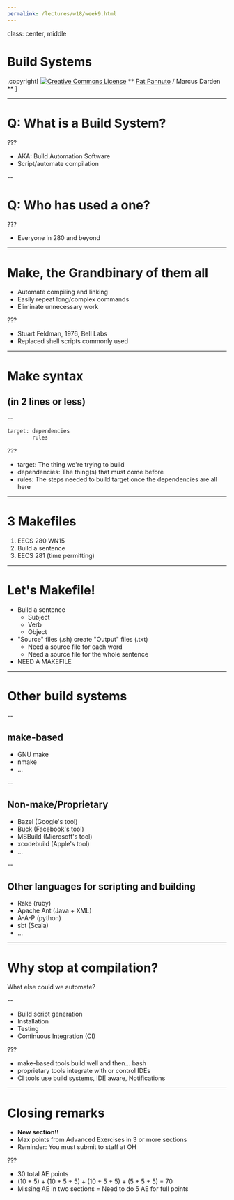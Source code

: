 ```yaml
---
permalink: /lectures/w18/week9.html
---
```


class: center, middle

# Build Systems

.copyright[
<a rel="license" href="http://creativecommons.org/licenses/by/4.0/"><img alt="Creative Commons License" style="border-width:0" src="https://i.creativecommons.org/l/by/4.0/88x31.png" /></a>
** [Pat Pannuto](http://patpannuto.com) / Marcus Darden **
]

---

# Q: What is a Build System?

???

 - AKA: Build Automation Software
 - Script/automate compilation

--

# Q: Who has used a one?

???

 - Everyone in 280 and beyond

---

# Make, the Grandbinary of them all

 - Automate compiling and linking
 - Easily repeat long/complex commands
 - Eliminate unnecessary work

???

 - Stuart Feldman, 1976, Bell Labs
 - Replaced shell scripts commonly used

---

# Make syntax
## (in 2 lines or less)

--

```bash
target: dependencies
        rules
```

???

 - target: The thing we're trying to build
 - dependencies: The thing(s) that must come before
 - rules: The steps needed to build target once the dependencies are all here

---

# 3 Makefiles

  1. EECS 280 WN15
  2. Build a sentence
  3. EECS 281 (time permitting)

---

# Let's Makefile!

  - Build a sentence
    - Subject
    - Verb
    - Object
  - "Source" files (.sh) create "Output" files (.txt)
    - Need a source file for each word
    - Need a source file for the whole sentence
  - NEED A MAKEFILE

---

# Other build systems

--

## make-based

- GNU make
- nmake
- ...

--

## Non-make/Proprietary

- Bazel (Google's tool)
- Buck (Facebook's tool)
- MSBuild (Microsoft's tool)
- xcodebuild (Apple's tool)
- ...

--

## Other languages for scripting and building

- Rake (ruby)
- Apache Ant (Java + XML)
- A-A-P (python)
- sbt (Scala)
- ...

---

# Why stop at compilation?

What else could we automate?

--

- Build script generation
- Installation
- Testing
- Continuous Integration (CI)

???

- make-based tools build well and then... bash
- proprietary tools integrate with or control IDEs
- CI tools use build systems, IDE aware, Notifications

---

# Closing remarks

- **New section!!**
- Max points from Advanced Exercises in 3 or more sections
- Reminder: You must submit to staff at OH

???

- 30 total AE points
- (10 + 5) + (10 + 5 + 5) + (10 + 5 + 5) + (5 + 5 + 5) = 70
- Missing AE in two sections = Need to do 5 AE for full points
